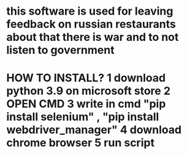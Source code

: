 this software is used for leaving feedback on russian restaurants about that there is war and to not listen to government
===========================================================================================================================
HOW TO INSTALL?
1 download python 3.9 on microsoft store
2 OPEN CMD 
3 write in cmd "pip install selenium" , "pip install webdriver_manager"
4 download chrome browser 
5 run script
===========================================================================================================================
